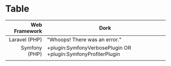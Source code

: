 # Table 

| Web Framework | Dork |
|-----:|---------------|
|Laravel (PHP)|   "Whoops! There was an error."            |
|  Symfony (PHP)   |  +plugin:SymfonyVerbosePlugin OR +plugin:SymfonyProfilerPlugin             |
|     |               | 



